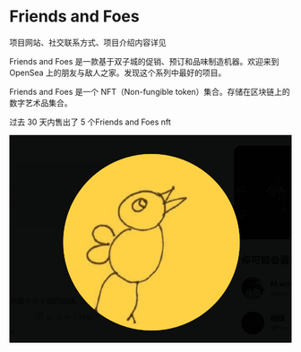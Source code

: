 # Friends and Foes

项目网站、社交联系方式、项目介绍内容详见

Friends and Foes 是一款基于双子城的促销、预订和品味制造机器。欢迎来到 OpenSea 上的朋友与敌人之家。发现这个系列中最好的项目。

 Friends and Foes 是一个 NFT（Non-fungible token）集合。存储在区块链上的数字艺术品集合。

过去 30 天内售出了 5 个Friends and Foes  nft

![nft](01.png)
